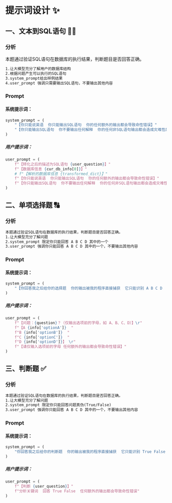 # 提示词设计 ✨
## 一、文本到SQL语句 🧑‍💻
### 分析
本题通过验证SQL语句在数据库的执行结果，判断题目是否回答正确。
```markdown
1.让大模型充分了解用户的数据库结构
2.根据问题产生可以执行的SQL语句
3.system_prompt给出样例结果
4.user_prompt 强调只需要输出SQL语句，不要输出其他内容
```
### Prompt
#### 系统提示词：
```python
system_prompt = (
    "【你只能说英语  你只能输出SQL语句  你的任何额外的输出都会导致命性错误】"
    "【你只能输出SQL语句  你不要输出任何解释  你的任何非SQL语句输出都会造成灾难性后果】"
)
```
##### 用户提示词：
```python
user_prompt = (
    f"【转化之后的描述为SQL语句 {user_question}】"
    f"【数据库信息 {cur_db_info[0]}】"
    # f"【解析的数据库信息 {transformed_dict}】"
    f"【你只能说英语  你只能输出SQL语句  你的任何额外的输出都会导致命性错误】"
    f"【你只能输出SQL语句  你不要输出任何解释  你的任何非SQL语句输出都会造成灾难性后果】"
)
```

## 二、单项选择题 🔠
### 分析
```markdown
本题通过验证SQL语句在数据库的执行结果，判断题目是否回答正确。
1.让大模型充分了解问题
2.system_prompt 限定你只能回答 A B C D 其中的一个
3.user_prompt 强调你只能回答 A B C D 其中的一个，不要输出其他内容
```
### Prompt
#### 系统提示词：
```python
system_prompt = (
    "【你回答我之后给你的选择题  你的输出被我的程序直接捕获  它只能识别 A B C D  你的任何额外的输出都会导致命性错误】"
)
```
##### 用户提示词：
```python
user_prompt = (
    f"【问题：{question}？（仅输出选项前的字母，如 A、B、C、D）】\r"
    f"【A {info['optionA']}  "
    f"B {info['optionB']}  "
    f"C {info['optionC']}  "
    f"D {info['optionD']}】 \r"
    f"【请仅输入选项前的字母 任何额外的输出都会导致命性错误】"
)
```


## 三、判断题 ✅
### 分析
```markdown
本题通过验证SQL语句在数据库的执行结果，判断题目是否回答正确。
1.让大模型充分了解问题
2.system_prompt 限定你只能回答问题真伪(True/False)
3.user_prompt 强调你只能回答 A B C D 其中的一个，不要输出其他内容
```
### Prompt
#### 系统提示词：
```python
system_prompt = (
    "你回答我之后给你的判断题  你的输出被我的程序直接捕获  它只能识别 True False  你的任何额外的输出都会导致命性错误"
)
```
##### 用户提示词：
```python
user_prompt = (
    f"【判断 {user_question}】"
    f"分析关键词  回答 True False  任何额外的输出都会导致命性错误"
)
```


